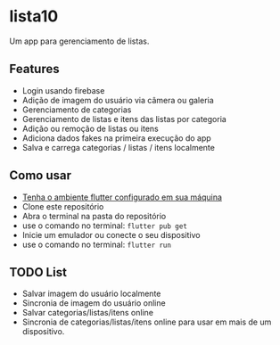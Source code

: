 # lista10

Um app para gerenciamento de listas.

## Features

* Login usando firebase
* Adição de imagem do usuário via câmera ou galeria
* Gerenciamento de categorias
* Gerenciamento de listas e itens das listas por categoria
* Adição ou remoção de listas ou itens
* Adiciona dados fakes na primeira execução do app
* Salva e carrega categorias / listas / itens localmente

## Como usar

* [Tenha o ambiente flutter configurado em sua máquina](https://docs.flutter.dev/get-started/install)
* Clone este repositório
* Abra o terminal na pasta do repositório
* use o comando no terminal: `flutter pub get`
* Inicie um emulador ou conecte o seu dispositivo
* use o comando no terminal: `flutter run`

## TODO List

* Salvar imagem do usuário localmente
* Sincronia de imagem do usuário online
* Salvar categorias/listas/itens online
* Sincronia de categorias/listas/itens online para usar em mais de um dispositivo.